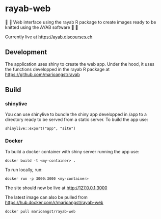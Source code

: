 # rayab-web

🤖 🧶 Web interface using the rayab R package to create images ready to be knitted using the AYAB software 🤖 🧶 

Currently live at https://ayab.discourses.ch

## Development

The application uses shiny to create the web app. Under the hood, it uses the functions developped in the rayab R package at https://github.com/marioangst/rayab

## Build

### shinylive

You can use shinylive to bundle the shiny app developped in /app to a directory ready to be served from a static server. To build the app use:

```
shinylive::export("app", "site")
```

### Docker

To build a docker container with shiny server running the app use:

```
docker build -t <my-container> .
```

To run locally, run:

```
docker run -p 3000:3000 <my-container>
```

The site should now be live at http://127.0.0.1:3000

The latest image can also be pulled from https://hub.docker.com/r/marioangst/rayab-web

```
docker pull marioangst/rayab-web
```
